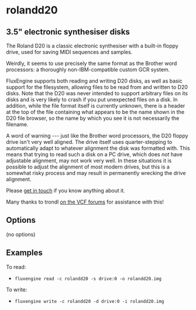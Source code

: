 rolandd20
====
## 3.5" electronic synthesiser disks
<!-- This file is automatically generated. Do not edit. -->

The Roland D20 is a classic electronic synthesiser with a built-in floppy
drive, used for saving MIDI sequences and samples.

Weirdly, it seems to use precisely the same format as the Brother word
processors: a thoroughly non-IBM-compatible custom GCR system.

FluxEngine supports both reading and writing D20 disks, as well as basic support
for the filesystem, allowing files to be read from and written to D20 disks.
Note that the D20 was never intended to support arbitrary files on its disks and
is very likely to crash if you put unexpected files on a disk. In addition,
while the file format itself is currently unknown, there is a header at the top
of the file containing what appears to be the name shown in the D20 file
browser, so the name by which you see it is not necessarily the filename.

A word of warning --- just like the Brother word processors, the D20 floppy
drive isn't very well aligned. The drive itself uses quarter-stepping to
automatically adapt to whatever alignment the disk was formatted with. This
means that trying to read such a disk on a PC drive, which does _not_ have
adjustable alignment, may not work very well. In these situations it is possible
to adjust the alignment of most modern drives, but this is a somewhat risky
process and may result in permanently wrecking the drive alignment.

Please [get in touch](https://github.com/davidgiven/fluxengine/issues/new) if
you know anything about it.

Many thanks to trondl [on the VCF
forums](https://forum.vcfed.org/index.php?threads/roland-d-20-decoding-the-mysterious-floppy-format.1243226/)
for assistance with this! 

## Options

(no options)

## Examples

To read:

  - `fluxengine read -c rolandd20 -s drive:0 -o rolandd20.img`

To write:

  - `fluxengine write -c rolandd20 -d drive:0 -i rolandd20.img`

